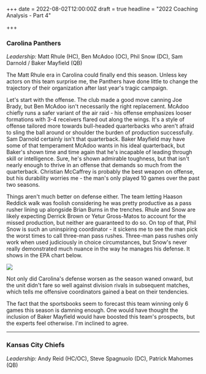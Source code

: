 +++
date = 2022-08-02T12:00:00Z
draft = true
headline = "2022 Coaching Analysis - Part 4"

+++
### Carolina Panthers

_Leadership:_ Matt Rhule (HC), Ben McAdoo (OC), Phil Snow (DC), Sam Darnold / Baker Mayfield (QB)

The Matt Rhule era in Carolina could finally end this season. Unless key actors on this team surprise me, the Panthers have done little to change the trajectory of their organization after last year's tragic campaign.

Let's start with the offense. The club made a good move canning Joe Brady, but Ben McAdoo isn't necessarily the right replacement. McAdoo chiefly runs a safer variant of the air raid - his offense emphasizes looser formations with 3-4 receivers flared out along the wings. It's a style of offense tailored more towards bull-headed quarterbacks who aren't afraid to sling the ball around or shoulder the burden of production successfully. Sam Darnold certainly isn't that quarterback. Baker Mayfield may have some of that temperament McAdoo wants in his ideal quarterback, but Baker's shown time and time again that he's incapable of leading through skill or intelligence. Sure, he's shown admirable toughness, but that isn't nearly enough to thrive in an offense that demands so much from the quarterback.    Christian McCaffrey is probably the best weapon on offense, but his durability worries me - the man's only played 10 games over the past two seasons.

Things aren't much better on defense either. The team letting Haason Reddick walk was foolish considering he was pretty productive as a pass rusher lining up alongside Brian Burns in the trenches. Rhule and Snow are likely expecting Derrick Brown or Yetur Gross-Matos to account for the missed production, but neither are guaranteed to do so. On top of that, Phil Snow is such an uninspiring coordinator - it sickens me to see the man pick the worst times to call three-man pass rushes. Three-man pass rushes only work when used judiciously in choice circumstances, but Snow's never really demonstrated much nuance in the way he manages his defense. It shows in the EPA chart below.

![](/uploads/carolinadefense.png)

Not only did Carolina's defense worsen as the season waned onward, but the unit didn't fare so well against division rivals in subsequent matches, which tells me offensive coordinators gained a beat on their tendencies.

The fact that the sportsbooks seem to forecast this team winning only 6 games this season is damning enough. One would have thought the inclusion of Baker Mayfield would have boosted this team's prospects, but the experts feel otherwise. I'm inclined to agree.

***

### Kansas City Chiefs

_Leadership:_ Andy Reid (HC/OC), Steve Spagnuolo (DC), Patrick Mahomes (QB)